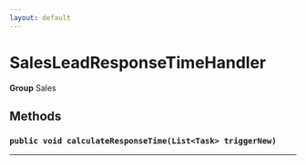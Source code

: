 ```yaml
---
layout: default
---
```

# SalesLeadResponseTimeHandler



**Group** Sales

## Methods
### `public void calculateResponseTime(List<Task> triggerNew)`
---
